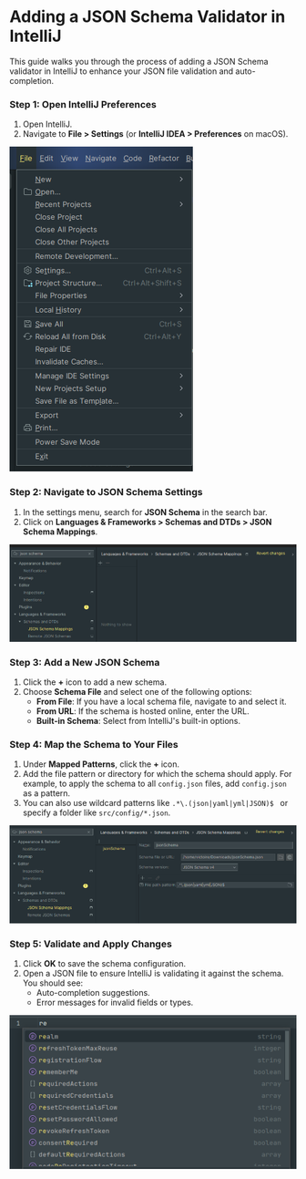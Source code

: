

# Adding a JSON Schema Validator in IntelliJ

This guide walks you through the process of adding a JSON Schema validator in IntelliJ to enhance your JSON file validation and auto-completion.

### Step 1: Open IntelliJ Preferences
1. Open IntelliJ.
2. Navigate to **File > Settings** (or **IntelliJ IDEA > Preferences** on macOS).

![img.png](../images/img1.png)

### Step 2: Navigate to JSON Schema Settings
1. In the settings menu, search for **JSON Schema** in the search bar.
2. Click on **Languages & Frameworks > Schemas and DTDs > JSON Schema Mappings**.

![img.png](../img.png)

### Step 3: Add a New JSON Schema
1. Click the **+** icon to add a new schema.
2. Choose **Schema File** and select one of the following options:
    - **From File**: If you have a local schema file, navigate to and select it.
    - **From URL**: If the schema is hosted online, enter the URL.
    - **Built-in Schema**: Select from IntelliJ's built-in options.

### Step 4: Map the Schema to Your Files
1. Under **Mapped Patterns**, click the **+** icon.
2. Add the file pattern or directory for which the schema should apply. For example, to apply the schema to all `config.json` files, add `config.json` as a pattern.
3. You can also use wildcard patterns like `.*\.(json|yaml|yml|JSON)$ ` or specify a folder like `src/config/*.json`.

![img_1.png](../img_1.png)

### Step 5: Validate and Apply Changes
1. Click **OK** to save the schema configuration.
2. Open a JSON file to ensure IntelliJ is validating it against the schema. You should see:
    - Auto-completion suggestions.
    - Error messages for invalid fields or types.
   
![img_2.png](../img_2.png)